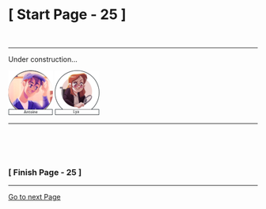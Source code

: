 #						     [ Start Page - 25 ]
<br>

---

Under construction...

![Antoine](images/Antoine-avatar-90x90.png)  ![Lya](images/Lya-01.png)



  
   
  
--- 
<br>
<br>
<br>

###			             [ Finish Page - 25 ]

---

[Go to next Page](https://github.com/batistasilva/Lya-Comic-book/blob/main/Page-26.md)
